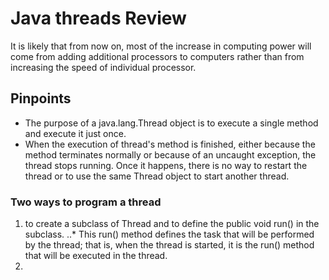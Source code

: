 # Java threads Review
It is likely that from now on, most of the increase in computing power will come from adding additional processors to computers rather than from increasing the speed of individual processor.

## Pinpoints
* The purpose of a java.lang.Thread object is to execute a single method and execute it just once.
* When the execution of thread's method is finished, either because the method terminates normally or because of an uncaught exception, the thread stops running. Once it happens, there is no way to restart the thread or to use the same Thread object to start another thread.

### Two ways to program a thread
1. to create a subclass of Thread and to define the public void run() in the subclass.
   ..* This run() method defines the task that will be performed by the thread; that is, when the thread is started, it is the run() method that will be executed in the thread.
2. 
